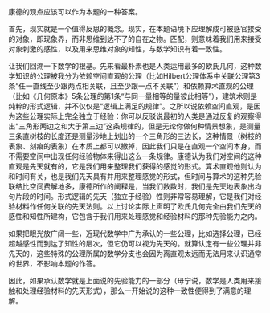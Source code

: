 康德的观点应该可以作为本题的一种答案。

首先，现实就是一个值得反思的概念。现实，在本题语境下应理解成可被感官接受的对象，即现象界，而非思维到达不了的自在之物。匹配，则意味着我们用来接受对象刺激的感性，以及用来思维对象的知性，与数学知识有着一致性。

让我们回溯一下数学的根基。先来看最朴素也是人类运用最多的欧氏几何，这种数学知识的公理被我分为依赖空间直观的公理（比如Hilbert公理体系中关联公理第3条“任一直线至少跟两点相关联，且至少跟一点不关联”）和依赖算术直观的公理（比如《几何原本》5条公理的第1条“与同一量相等的量彼此相等”），建筑术则是纯粹的形式逻辑，并不仅仅是“逻辑上满足的规律”。之所以说依赖空间直观，是因为这些公理实际上完全独立于经验：你可以反驳说最初的人类是通过反复的观察得出“三角形两边之和大于第三边”这条规律的，但是无论你做何种情景想象，是测量三条直树枝的长度还是测量沙地上划出的一个三角形的三边长，这种情景（树枝的表象、刻痕的表象）在本质上都可以撤掉，因此我们只是在直观一个空间本身，而不需要空间中出现任何经验物体来得出这么一条规律。康德认为我们对空间的这种直观是先天就有的，它是我们用来整理我们获得的感觉的形式。算术直观他则认为和时间有关，也是我们先天具有并用来整理感觉的形式，但时间与算术的这种先验联结比空间费解地多，康德所作的阐释是，当我们数数时，我们是先天地表象出均匀片段的时间。形式逻辑的先天（独立于经验）性则非常容易理解，它是我们对经验材料作任何关联的先天法则。以上讨论实际上声明了欧氏几何完全由我们先天的感性和知性所建构，它包含于我们用来处理感觉和经验材料的那种先验能力之内。

如果把眼光放广阔一些，近现代数学中广为承认的一些公理，比如选择公理，已经超越感性而到达了知性的层次，但它仍可以视为先天的。就算认定有一些公理并非先天的，这些特殊的公理所属的数学分支也会因为离直观太远而无法用来认识通常的世界，不影响本题的作答。

因此，如果承认数学就是上面说的先验能力的一部分（毋宁说，数学是人类用来接触和处理经验材料的先天形式），那么一开始说的这种一致性便得到了满意的理解。


